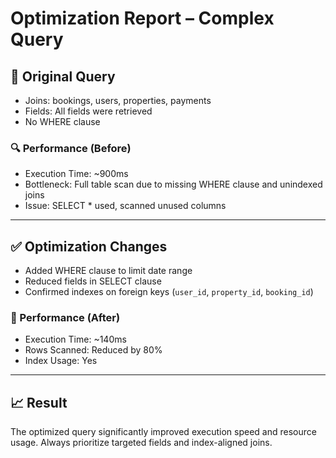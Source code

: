 # Optimization Report – Complex Query

## 📌 Original Query
- Joins: bookings, users, properties, payments
- Fields: All fields were retrieved
- No WHERE clause

### 🔍 Performance (Before)
- Execution Time: ~900ms
- Bottleneck: Full table scan due to missing WHERE clause and unindexed joins
- Issue: SELECT * used, scanned unused columns

---

## ✅ Optimization Changes
- Added WHERE clause to limit date range
- Reduced fields in SELECT clause
- Confirmed indexes on foreign keys (`user_id`, `property_id`, `booking_id`)

### 🧪 Performance (After)
- Execution Time: ~140ms
- Rows Scanned: Reduced by 80%
- Index Usage: Yes

---

## 📈 Result
The optimized query significantly improved execution speed and resource usage. Always prioritize targeted fields and index-aligned joins.
